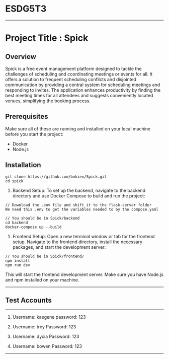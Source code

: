 # ESDG5T3

---

# Project Title : Spick

## Overview

Spick is a free event management platform designed to tackle the challenges of scheduling and coordinating meetings or events for all. It offers a solution to frequent scheduling conflicts and disjointed communication by providing a central system for scheduling meetings and responding to invites. The application enhances productivity by finding the best meeting times for all attendees and suggests conveniently located venues, simplifying the booking process.

## Prerequisites

Make sure all of these are running and installed on your local machine before you start the project:

-   Docker
-   Node.js

## Installation

```
git clone https://github.com/bokiex/Spick.git
cd spick
```

1. Backend Setup: To set up the backend, navigate to the backend directory and use Docker Compose to build and run the project:

```
// Download the .env file and shift it to the flask-server folder
We need this .env to get the variables needed to by the compose.yaml

// You should be in Spick/backend
cd backend
docker-compose up --build
```

1. Frontend Setup: Open a new terminal window or tab for the frontend setup. Navigate to the frontend directory, install the necessary packages, and start the development server:

```
// You should be in Spick/frontend/
npm install
npm run dev
```

This will start the frontend development server. Make sure you have Node.js and npm installed on your machine.

---

## Test Accounts
---
1. Username: kaegene
password: 123

2. Username: troy
Password: 123

3. Username: dycia
Password: 123

4. Username: bowen
Password: 123
---